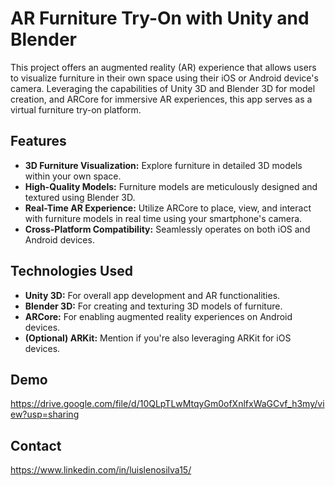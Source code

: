 # AR Furniture Try-On with Unity and Blender

This project offers an augmented reality (AR) experience that allows users to visualize furniture in their own space using their iOS or Android device's camera. Leveraging the capabilities of Unity 3D and Blender 3D for model creation, and ARCore for immersive AR experiences, this app serves as a virtual furniture try-on platform.

## Features

- **3D Furniture Visualization:** Explore furniture in detailed 3D models within your own space.
- **High-Quality Models:** Furniture models are meticulously designed and textured using Blender 3D.
- **Real-Time AR Experience:** Utilize ARCore to place, view, and interact with furniture models in real time using your smartphone's camera.
- **Cross-Platform Compatibility:** Seamlessly operates on both iOS and Android devices.

## Technologies Used

- **Unity 3D:** For overall app development and AR functionalities.
- **Blender 3D:** For creating and texturing 3D models of furniture.
- **ARCore:** For enabling augmented reality experiences on Android devices.
- **(Optional) ARKit:** Mention if you're also leveraging ARKit for iOS devices.

## Demo

https://drive.google.com/file/d/10QLpTLwMtqyGm0ofXnlfxWaGCvf_h3my/view?usp=sharing

## Contact

https://www.linkedin.com/in/luislenosilva15/
